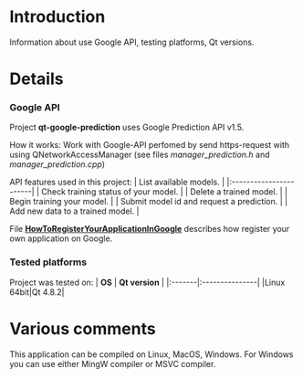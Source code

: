 # Introduction #

Information about use Google API, testing platforms, Qt versions.

# Details #

### Google API ###

Project **qt-google-prediction** uses Google Prediction API v1.5.

How it works:
Work with Google-API perfomed by send https-request with using QNetworkAccessManager (see files _manager\_prediction.h_ and _manager\_prediction.cpp_)

API features used in this project:
| List available models. |
|:-----------------------|
| Check training status of your model. |
| Delete a trained model. |
| Begin training your model. |
| Submit model id and request a prediction. |
| Add new data to a trained model. |

File **[HowToRegisterYourAppIicationInGoogle](http://code.google.com/p/qt-google-prediction/wiki/HowToRegisterYourApplicationInGoogle)** describes how register your own application on Google.

### Tested platforms ###
Project was tested on:
| **OS** | **Qt version** |
|:-------|:---------------|
|Linux 64bit|Qt 4.8.2|

# Various comments #

This application can be compiled on Linux, MacOS, Windows. For Windows you can use either MingW compiler or MSVC compiler.